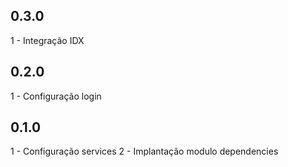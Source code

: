 ## 0.3.0

1 - Integração IDX

## 0.2.0

1 - Configuração login

## 0.1.0

1 - Configuração services
2 - Implantação modulo dependencies
